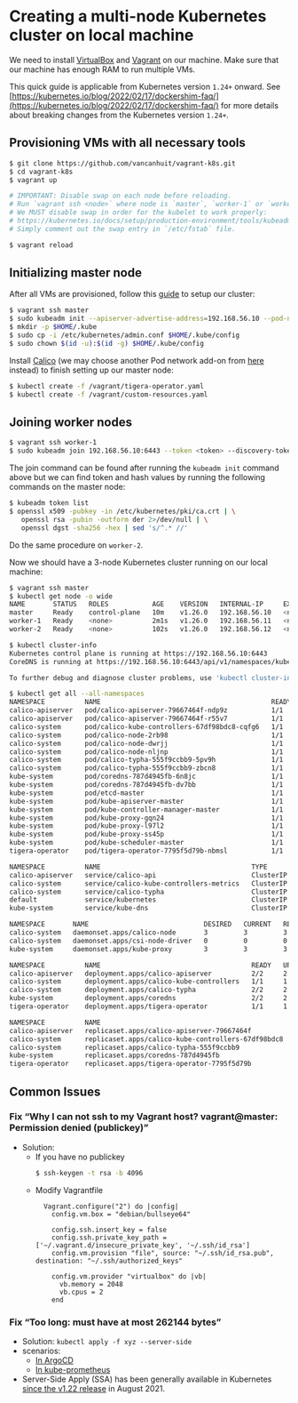 # Creating a multi-node Kubernetes cluster on local machine

We need to install [VirtualBox](https://www.virtualbox.org/) and [Vagrant](https://www.vagrantup.com/) on our machine. Make sure that our machine has enough RAM to run multiple VMs.

This quick guide is applicable from Kubernetes version `1.24+` onward. See [https://kubernetes.io/blog/2022/02/17/dockershim-faq/](https://kubernetes.io/blog/2022/02/17/dockershim-faq/) for more details about breaking changes from the Kubernetes version `1.24+`.

## Provisioning VMs with all necessary tools
```sh
$ git clone https://github.com/vancanhuit/vagrant-k8s.git
$ cd vagrant-k8s
$ vagrant up

# IMPORTANT: Disable swap on each node before reloading.
# Run `vagrant ssh <node>` where node is `master`, `worker-1` or `worker-2` to access each node.
# We MUST disable swap in order for the kubelet to work properly:
# https://kubernetes.io/docs/setup/production-environment/tools/kubeadm/install-kubeadm/#before-you-begin.
# Simply comment out the swap entry in `/etc/fstab` file.

$ vagrant reload
```

## Initializing master node
After all VMs are provisioned, follow this [guide](https://kubernetes.io/docs/setup/production-environment/tools/kubeadm/create-cluster-kubeadm/) to setup our cluster:

```sh
$ vagrant ssh master
$ sudo kubeadm init --apiserver-advertise-address=192.168.56.10 --pod-network-cidr=10.244.0.0/16
$ mkdir -p $HOME/.kube
$ sudo cp -i /etc/kubernetes/admin.conf $HOME/.kube/config
$ sudo chown $(id -u):$(id -g) $HOME/.kube/config
```
Install [Calico](https://projectcalico.docs.tigera.io/getting-started/kubernetes/quickstart) (we may choose another Pod network add-on from [here](https://kubernetes.io/docs/concepts/cluster-administration/networking/#how-to-implement-the-kubernetes-networking-model) instead) to finish setting up our master node:

```sh
$ kubectl create -f /vagrant/tigera-operator.yaml
$ kubectl create -f /vagrant/custom-resources.yaml
```

## Joining worker nodes
```sh
$ vagrant ssh worker-1
$ sudo kubeadm join 192.168.56.10:6443 --token <token> --discovery-token-ca-cert-hash sha256:<hash>
```
The join command can be found after running the `kubeadm init` command above but we can find token and hash values by running the following commands on the master node:

```sh
$ kubeadm token list
$ openssl x509 -pubkey -in /etc/kubernetes/pki/ca.crt | \
   openssl rsa -pubin -outform der 2>/dev/null | \
   openssl dgst -sha256 -hex | sed 's/^.* //'
```

Do the same procedure on `worker-2`.

Now we should have a 3-node Kubernetes cluster running on our local machine:

```sh
$ vagrant ssh master
$ kubectl get node -o wide
NAME       STATUS   ROLES           AGE    VERSION   INTERNAL-IP     EXTERNAL-IP   OS-IMAGE                         KERNEL-VERSION    CONTAINER-RUNTIME
master     Ready    control-plane   10m    v1.26.0   192.168.56.10   <none>        Debian GNU/Linux 11 (bullseye)   5.10.0-19-amd64   containerd://1.6.13
worker-1   Ready    <none>          2m1s   v1.26.0   192.168.56.11   <none>        Debian GNU/Linux 11 (bullseye)   5.10.0-19-amd64   containerd://1.6.13
worker-2   Ready    <none>          102s   v1.26.0   192.168.56.12   <none>        Debian GNU/Linux 11 (bullseye)   5.10.0-19-amd64   containerd://1.6.13
```

```sh
$ kubectl cluster-info
Kubernetes control plane is running at https://192.168.56.10:6443
CoreDNS is running at https://192.168.56.10:6443/api/v1/namespaces/kube-system/services/kube-dns:dns/proxy

To further debug and diagnose cluster problems, use 'kubectl cluster-info dump'.
```

```sh
$ kubectl get all --all-namespaces
NAMESPACE          NAME                                           READY   STATUS    RESTARTS   AGE
calico-apiserver   pod/calico-apiserver-79667464f-ndp9z           1/1     Running   0          5m40s
calico-apiserver   pod/calico-apiserver-79667464f-r55v7           1/1     Running   0          5m40s
calico-system      pod/calico-kube-controllers-67df98bdc8-cqfg6   1/1     Running   0          6m53s
calico-system      pod/calico-node-2rb98                          1/1     Running   0          2m53s
calico-system      pod/calico-node-dwrjj                          1/1     Running   0          3m12s
calico-system      pod/calico-node-nljnp                          1/1     Running   0          6m53s
calico-system      pod/calico-typha-555f9ccbb9-5pv9h              1/1     Running   0          2m46s
calico-system      pod/calico-typha-555f9ccbb9-zbcn8              1/1     Running   0          6m53s
kube-system        pod/coredns-787d4945fb-6n8jc                   1/1     Running   0          11m
kube-system        pod/coredns-787d4945fb-dv7bb                   1/1     Running   0          11m
kube-system        pod/etcd-master                                1/1     Running   0          12m
kube-system        pod/kube-apiserver-master                      1/1     Running   0          12m
kube-system        pod/kube-controller-manager-master             1/1     Running   0          12m
kube-system        pod/kube-proxy-gqn24                           1/1     Running   0          2m53s
kube-system        pod/kube-proxy-l97l2                           1/1     Running   0          11m
kube-system        pod/kube-proxy-ss45p                           1/1     Running   0          3m12s
kube-system        pod/kube-scheduler-master                      1/1     Running   0          12m
tigera-operator    pod/tigera-operator-7795f5d79b-nbmsl           1/1     Running   0          8m38s

NAMESPACE          NAME                                      TYPE        CLUSTER-IP       EXTERNAL-IP   PORT(S)                  AGE
calico-apiserver   service/calico-api                        ClusterIP   10.104.28.126    <none>        443/TCP                  5m40s
calico-system      service/calico-kube-controllers-metrics   ClusterIP   10.102.54.177    <none>        9094/TCP                 5m43s
calico-system      service/calico-typha                      ClusterIP   10.105.125.137   <none>        5473/TCP                 6m53s
default            service/kubernetes                        ClusterIP   10.96.0.1        <none>        443/TCP                  12m
kube-system        service/kube-dns                          ClusterIP   10.96.0.10       <none>        53/UDP,53/TCP,9153/TCP   12m

NAMESPACE       NAME                             DESIRED   CURRENT   READY   UP-TO-DATE   AVAILABLE   NODE SELECTOR            AGE
calico-system   daemonset.apps/calico-node       3         3         3       3            3           kubernetes.io/os=linux   6m53s
calico-system   daemonset.apps/csi-node-driver   0         0         0       0            0           kubernetes.io/os=linux   6m53s
kube-system     daemonset.apps/kube-proxy        3         3         3       3            3           kubernetes.io/os=linux   12m

NAMESPACE          NAME                                      READY   UP-TO-DATE   AVAILABLE   AGE
calico-apiserver   deployment.apps/calico-apiserver          2/2     2            2           5m40s
calico-system      deployment.apps/calico-kube-controllers   1/1     1            1           6m53s
calico-system      deployment.apps/calico-typha              2/2     2            2           6m53s
kube-system        deployment.apps/coredns                   2/2     2            2           12m
tigera-operator    deployment.apps/tigera-operator           1/1     1            1           8m38s

NAMESPACE          NAME                                                 DESIRED   CURRENT   READY   AGE
calico-apiserver   replicaset.apps/calico-apiserver-79667464f           2         2         2       5m40s
calico-system      replicaset.apps/calico-kube-controllers-67df98bdc8   1         1         1       6m53s
calico-system      replicaset.apps/calico-typha-555f9ccbb9              2         2         2       6m53s
kube-system        replicaset.apps/coredns-787d4945fb                   2         2         2       11m
tigera-operator    replicaset.apps/tigera-operator-7795f5d79b           1         1         1       8m38s
```
## Common Issues
### Fix “Why I can not ssh to my Vagrant host? vagrant@master: Permission denied (publickey)”
* Solution:
  * If you have no publickey
    ```bash
    $ ssh-keygen -t rsa -b 4096
    ```
  * Modify Vagrantfile
    ```
      Vagrant.configure("2") do |config|
        config.vm.box = "debian/bullseye64"
        
        config.ssh.insert_key = false
        config.ssh.private_key_path = ['~/.vagrant.d/insecure_private_key', '~/.ssh/id_rsa']
        config.vm.provision "file", source: "~/.ssh/id_rsa.pub", destination: "~/.ssh/authorized_keys"

        config.vm.provider "virtualbox" do |vb|
          vb.memory = 2048
          vb.cpus = 2
        end
    ```  
### Fix “Too long: must have at most 262144 bytes”
* Solution:  ``kubectl apply -f xyz --server-side``
* scenarios:
  * [In ArgoCD](https://foxutech.medium.com/how-to-fix-too-long-must-have-at-most-262144-bytes-in-argocd-2a00cddbbe99)
  * [In kube-prometheus](https://blog.ediri.io/kube-prometheus-stack-and-argocd-25-server-side-apply-to-the-rescue)
* Server-Side Apply (SSA) has been generally available in Kubernetes [since the v1.22 release](https://kubernetes.io/blog/2021/08/06/server-side-apply-ga/) in August 2021.  
